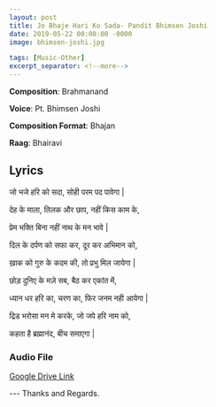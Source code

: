 ```yaml
---
layout: post
title: Jo Bhaje Hari Ko Sada- Pandit Bhimsen Joshi
date: 2019-05-22 00:00:00 -0000
image: bhimsen-joshi.jpg

tags: [Music-Other]
excerpt_separator: <!--more-->
---
```



**Composition**: Brahmanand

**Voice**: Pt. Bhimsen Joshi

**Composition Format**: Bhajan

**Raag**: Bhairavi
<!--more-->


## Lyrics

 जो भजे हरि को सदा, सोही परम पद पावेगा |

देह के माला, तिलक और छाप, नहीं किस काम के,

प्रेम भक्ति बिना नहीं नाथ के मन भावे |

दिल के दर्पण को सफा कर, दूर कर अभिमान को,

ख़ाक को गुरु के कदम की, तो प्रभु मिल जायेगा |

छोड़ दुनिए के मज़े सब, बैठ कर एकांत में,

ध्यान धर हरि का, चरण का, फिर जनम नही आयेगा |

द्रिड भरोसा मन मे करके, जो जपे हरि नाम को,

कहता है ब्रह्मानंद, बीच समाएगा |



### Audio File




[Google Drive Link][Google Drive Link]

[Google Drive Link]: https://drive.google.com/open?id=1Ny0VQ5e5w_VZnl-FFge1MV54EAwkXvVR\

--- Thanks and Regards.

